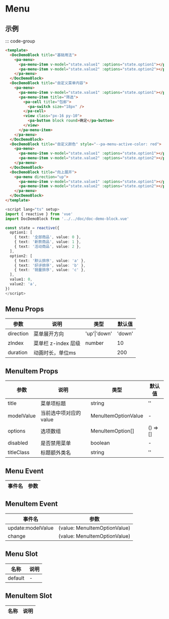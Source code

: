 # Menu

## 示例

<!--codes start-->

::: code-group

```html [template]
<template>
  <DocDemoBlock title="基础用法">
    <pa-menu>
      <pa-menu-item v-model="state.value1" :options="state.option1"></pa-menu-item>
      <pa-menu-item v-model="state.value2" :options="state.option2"></pa-menu-item>
    </pa-menu>
  </DocDemoBlock>
  <DocDemoBlock title="自定义菜单内容">
    <pa-menu>
      <pa-menu-item v-model="state.value1" :options="state.option1"></pa-menu-item>
      <pa-menu-item title="筛选">
        <pa-cell title="包邮">
          <pa-switch size="18px" />
        </pa-cell>
        <view class="px-16 py-10">
          <pa-button block round>确定</pa-button>
        </view>
      </pa-menu-item>
    </pa-menu>
  </DocDemoBlock>
  <DocDemoBlock title="自定义颜色" style="--pa-menu-active-color: red">
    <pa-menu>
      <pa-menu-item v-model="state.value1" :options="state.option1"></pa-menu-item>
      <pa-menu-item v-model="state.value2" :options="state.option2"></pa-menu-item>
    </pa-menu>
  </DocDemoBlock>
  <DocDemoBlock title="向上展开">
    <pa-menu direction="up">
      <pa-menu-item v-model="state.value1" :options="state.option1"></pa-menu-item>
      <pa-menu-item v-model="state.value2" :options="state.option2"></pa-menu-item>
    </pa-menu>
  </DocDemoBlock>
</template>
```
```ts [script]
<script lang="ts" setup>
import { reactive } from 'vue'
import DocDemoBlock from '../../doc/doc-demo-block.vue'

const state = reactive({
  option1: [
    { text: '全部商品', value: 0 },
    { text: '新款商品', value: 1 },
    { text: '活动商品', value: 2 },
  ],
  option2: [
    { text: '默认排序', value: 'a' },
    { text: '好评排序', value: 'b' },
    { text: '销量排序', value: 'c' },
  ],
  value1: 0,
  value2: 'a',
})
</script>
```

<!--codes end-->

## Menu Props

<!--props start-->

| 参数 | 说明 | 类型 | 默认值 |
| --- | ----- | --- | --- |
| direction | 菜单展开方向 | 'up'\|'down' |  'down' |
| zIndex | 菜单栏 z-index 层级 | number |  10 |
| duration | 动画时长，单位ms |  |  200 |

## MenuItem Props

| 参数 | 说明 | 类型 | 默认值 |
| --- | ----- | --- | --- |
| title | 菜单项标题 | string |  '' |
| modelValue | 当前选中项对应的 value | MenuItemOptionValue | - |
| options | 选项数组 | MenuItemOption[] |  () => [] |
| disabled | 是否禁用菜单 | boolean | - |
| titleClass | 标题额外类名 | string |  '' |

<!--props end-->

## Menu Event

<!--event start-->

| 事件名 | 参数 |
| --- | --- |


## MenuItem Event

| 事件名 | 参数 |
| --- | --- |
| update:modelValue | (value: MenuItemOptionValue)  |
| change | (value: MenuItemOptionValue)  |

<!--event end-->

## Menu Slot

<!--slot start-->

| 名称 | 说明 |
| --- | --- |
| default | - |

## MenuItem Slot

| 名称 | 说明 |
| --- | --- |


<!--slot end-->

